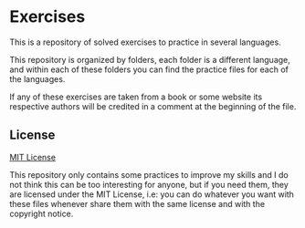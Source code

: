 # Exercises

This is a repository of solved exercises to practice in several languages.

This repository is organized by folders, each folder is a different language, and within each of these folders you can find the practice files for each of the languages.

If any of these exercises are taken from a book or some website its respective authors will be credited in a comment at the beginning of the file.

License
---
[MIT License](LICENSE.txt)

This repository only contains some practices to improve my skills and I do not think this can be too interesting for anyone, but if you need them, they are licensed under the MIT License, i.e: you can do whatever you want with these files whenever share them with the same license and with the copyright notice.
